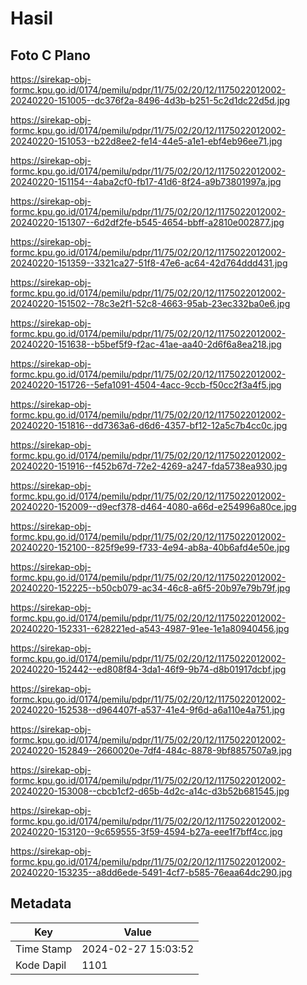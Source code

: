 # Hasil

## Foto C Plano

https://sirekap-obj-formc.kpu.go.id/0174/pemilu/pdpr/11/75/02/20/12/1175022012002-20240220-151005--dc376f2a-8496-4d3b-b251-5c2d1dc22d5d.jpg

https://sirekap-obj-formc.kpu.go.id/0174/pemilu/pdpr/11/75/02/20/12/1175022012002-20240220-151053--b22d8ee2-fe14-44e5-a1e1-ebf4eb96ee71.jpg

https://sirekap-obj-formc.kpu.go.id/0174/pemilu/pdpr/11/75/02/20/12/1175022012002-20240220-151154--4aba2cf0-fb17-41d6-8f24-a9b73801997a.jpg

https://sirekap-obj-formc.kpu.go.id/0174/pemilu/pdpr/11/75/02/20/12/1175022012002-20240220-151307--6d2df2fe-b545-4654-bbff-a2810e002877.jpg

https://sirekap-obj-formc.kpu.go.id/0174/pemilu/pdpr/11/75/02/20/12/1175022012002-20240220-151359--3321ca27-51f8-47e6-ac64-42d764ddd431.jpg

https://sirekap-obj-formc.kpu.go.id/0174/pemilu/pdpr/11/75/02/20/12/1175022012002-20240220-151502--78c3e2f1-52c8-4663-95ab-23ec332ba0e6.jpg

https://sirekap-obj-formc.kpu.go.id/0174/pemilu/pdpr/11/75/02/20/12/1175022012002-20240220-151638--b5bef5f9-f2ac-41ae-aa40-2d6f6a8ea218.jpg

https://sirekap-obj-formc.kpu.go.id/0174/pemilu/pdpr/11/75/02/20/12/1175022012002-20240220-151726--5efa1091-4504-4acc-9ccb-f50cc2f3a4f5.jpg

https://sirekap-obj-formc.kpu.go.id/0174/pemilu/pdpr/11/75/02/20/12/1175022012002-20240220-151816--dd7363a6-d6d6-4357-bf12-12a5c7b4cc0c.jpg

https://sirekap-obj-formc.kpu.go.id/0174/pemilu/pdpr/11/75/02/20/12/1175022012002-20240220-151916--f452b67d-72e2-4269-a247-fda5738ea930.jpg

https://sirekap-obj-formc.kpu.go.id/0174/pemilu/pdpr/11/75/02/20/12/1175022012002-20240220-152009--d9ecf378-d464-4080-a66d-e254996a80ce.jpg

https://sirekap-obj-formc.kpu.go.id/0174/pemilu/pdpr/11/75/02/20/12/1175022012002-20240220-152100--825f9e99-f733-4e94-ab8a-40b6afd4e50e.jpg

https://sirekap-obj-formc.kpu.go.id/0174/pemilu/pdpr/11/75/02/20/12/1175022012002-20240220-152225--b50cb079-ac34-46c8-a6f5-20b97e79b79f.jpg

https://sirekap-obj-formc.kpu.go.id/0174/pemilu/pdpr/11/75/02/20/12/1175022012002-20240220-152331--628221ed-a543-4987-91ee-1e1a80940456.jpg

https://sirekap-obj-formc.kpu.go.id/0174/pemilu/pdpr/11/75/02/20/12/1175022012002-20240220-152442--ed808f84-3da1-46f9-9b74-d8b01917dcbf.jpg

https://sirekap-obj-formc.kpu.go.id/0174/pemilu/pdpr/11/75/02/20/12/1175022012002-20240220-152538--d964407f-a537-41e4-9f6d-a6a110e4a751.jpg

https://sirekap-obj-formc.kpu.go.id/0174/pemilu/pdpr/11/75/02/20/12/1175022012002-20240220-152849--2660020e-7df4-484c-8878-9bf8857507a9.jpg

https://sirekap-obj-formc.kpu.go.id/0174/pemilu/pdpr/11/75/02/20/12/1175022012002-20240220-153008--cbcb1cf2-d65b-4d2c-a14c-d3b52b681545.jpg

https://sirekap-obj-formc.kpu.go.id/0174/pemilu/pdpr/11/75/02/20/12/1175022012002-20240220-153120--9c659555-3f59-4594-b27a-eee1f7bff4cc.jpg

https://sirekap-obj-formc.kpu.go.id/0174/pemilu/pdpr/11/75/02/20/12/1175022012002-20240220-153235--a8dd6ede-5491-4cf7-b585-76eaa64dc290.jpg


## Metadata

| Key        | Value               |
| ---------- | ------------------- |
| Time Stamp | 2024-02-27 15:03:52 |
| Kode Dapil | 1101                |



